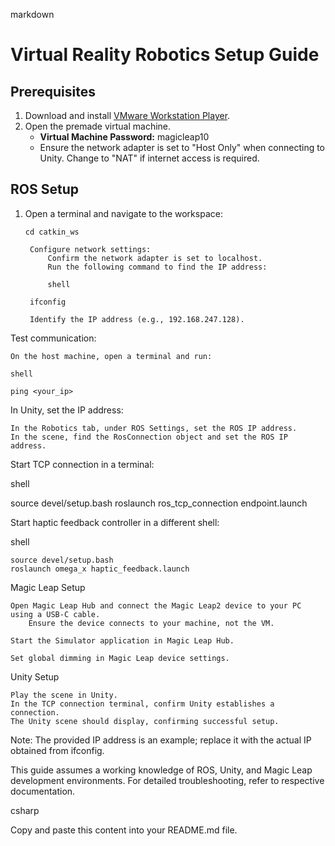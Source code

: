markdown

# Virtual Reality Robotics Setup Guide

## Prerequisites
1. Download and install [VMware Workstation Player](https://www.vmware.com/nl/products/workstation-player/workstation-player-evaluation.html).
2. Open the premade virtual machine.
   - **Virtual Machine Password:** magicleap10
   - Ensure the network adapter is set to "Host Only" when connecting to Unity. Change to "NAT" if internet access is required.

## ROS Setup
1. Open a terminal and navigate to the workspace:
   ```shell
   cd catkin_ws

    Configure network settings:
        Confirm the network adapter is set to localhost.
        Run the following command to find the IP address:

        shell

    ifconfig

    Identify the IP address (e.g., 192.168.247.128).

Test communication:

    On the host machine, open a terminal and run:

    shell

    ping <your_ip>

In Unity, set the IP address:

    In the Robotics tab, under ROS Settings, set the ROS IP address.
    In the scene, find the RosConnection object and set the ROS IP address.

Start TCP connection in a terminal:

shell

source devel/setup.bash
roslaunch ros_tcp_connection endpoint.launch

Start haptic feedback controller in a different shell:

shell

    source devel/setup.bash
    roslaunch omega_x haptic_feedback.launch

Magic Leap Setup

    Open Magic Leap Hub and connect the Magic Leap2 device to your PC using a USB-C cable.
        Ensure the device connects to your machine, not the VM.

    Start the Simulator application in Magic Leap Hub.

    Set global dimming in Magic Leap device settings.

Unity Setup

    Play the scene in Unity.
    In the TCP connection terminal, confirm Unity establishes a connection.
    The Unity scene should display, confirming successful setup.

Note: The provided IP address is an example; replace it with the actual IP obtained from ifconfig.

This guide assumes a working knowledge of ROS, Unity, and Magic Leap development environments. For detailed troubleshooting, refer to respective documentation.

csharp


Copy and paste this content into your README.md file.
